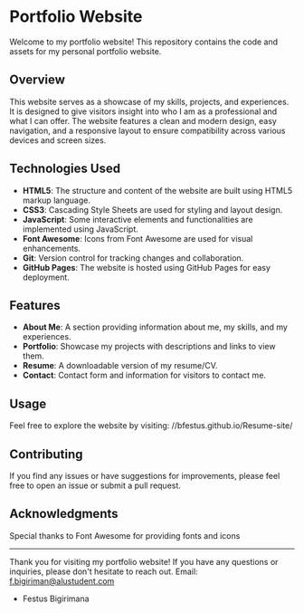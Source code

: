 # Portfolio Website

Welcome to my portfolio website! This repository contains the code and assets for my personal portfolio website.

## Overview

This website serves as a showcase of my skills, projects, and experiences. It is designed to give visitors insight into who I am as a professional and what I can offer. The website features a clean and modern design, easy navigation, and a responsive layout to ensure compatibility across various devices and screen sizes.

## Technologies Used

- **HTML5**: The structure and content of the website are built using HTML5 markup language.
- **CSS3**: Cascading Style Sheets are used for styling and layout design.
- **JavaScript**: Some interactive elements and functionalities are implemented using JavaScript.
- **Font Awesome**: Icons from Font Awesome are used for visual enhancements.
- **Git**: Version control for tracking changes and collaboration.
- **GitHub Pages**: The website is hosted using GitHub Pages for easy deployment.

## Features

- **About Me**: A section providing information about me, my skills, and my experiences.
- **Portfolio**: Showcase my projects with descriptions and links to view them.
- **Resume**: A downloadable version of my resume/CV.
- **Contact**: Contact form and information for visitors to contact me.

## Usage

Feel free to explore the website by visiting: //bfestus.github.io/Resume-site/

## Contributing

If you find any issues or have suggestions for improvements, please feel free to open an issue or submit a pull request.

## Acknowledgments

Special thanks to Font Awesome for providing fonts and icons

---

Thank you for visiting my portfolio website! If you have any questions or inquiries, please don't hesitate to reach out.
Email: f.bigiriman@alustudent.com

- Festus Bigirimana



